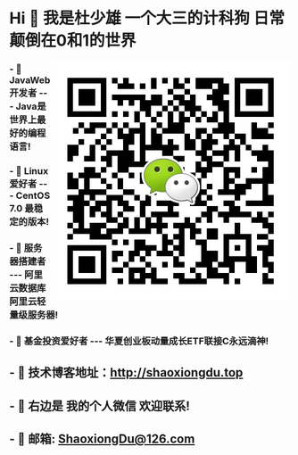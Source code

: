 # Hi 👋 我是杜少雄 一个大三的计科狗  日常颠倒在0和1的世界

<img align="right" alt="联系我" title="联系我" src="https://github.com/ShaoxiongDu/ShaoxiongDu/blob/main/wechat.jpg" />

### - 🌱 JavaWeb开发者 --- Java是世界上最好的编程语言! 
### - 🌱 Linux爱好者 --- CentOS 7.0 最稳定的版本!
### - 🌱 服务器搭建者 --- 阿里云数据库 阿里云轻量级服务器! 
### - 🌱 基金投资爱好者 --- 华夏创业板动量成长ETF联接C永远滴神!  

## - 💬 技术博客地址：http://shaoxiongdu.top
## - 💬 右边是 我的个人微信 欢迎联系!
## - 💬 邮箱: ShaoxiongDu@126.com

